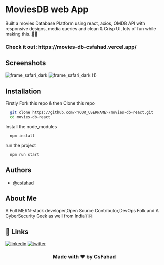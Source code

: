 
# MoviesDB web App

Built a movies Database Platform using react, axios, OMDB API with responsive designs, media queries and clean & Crisp UI, lots of fun while making this..🚀🚀

<h3>Check it out: https://movies-db-csfahad.vercel.app/<h3>

## Screenshots
![frame_safari_dark](https://user-images.githubusercontent.com/76874725/219405840-6658d68b-8e3b-450c-bb83-c98141acc023.png)
![frame_safari_dark (1)](https://user-images.githubusercontent.com/76874725/219405872-80eb1da6-7307-49f0-a7a9-23f3f880bee1.png)

## Installation

Firstly Fork this repo & then Clone this repo

```bash
  git clone https://github.com/<YOUR_USERNAME>/movies-db-react.git
  cd movies-db-react
```

Install the node_modules

```bash
  npm install
```

run the project

```bash
  npm run start
```
    
## Authors

- [@csfahad](https://www.github.com/csfahad)


## About Me
A Full MERN-stack developer,Open Source Contributor,DevOps Folk and A CyberSecurity Geek as well from India🇮🇳


## 🔗 Links
[![linkedin](https://img.shields.io/badge/linkedin-0A66C2?style=for-the-badge&logo=linkedin&logoColor=white)](https://www.linkedin.com/in/csfahad)
[![twitter](https://img.shields.io/badge/twitter-1DA1F2?style=for-the-badge&logo=twitter&logoColor=white)](https://twitter.com/fahad_cs)

<div align="center"><h3>Made with ❤️ by CsFahad</h3></div>
